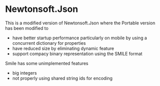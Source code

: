 # Newtonsoft.Json

This is a modified version of Newtonsoft.Json where the Portable version has been modified to
- have better startup performance particularly on mobile by using a concurrent dictionary for properties
- have reduced size by eliminating dynamic feature 
- support compacy binary representation using the SMILE format

Smile has some unimplemented features
- big integers
- not properly using shared string ids for encoding
